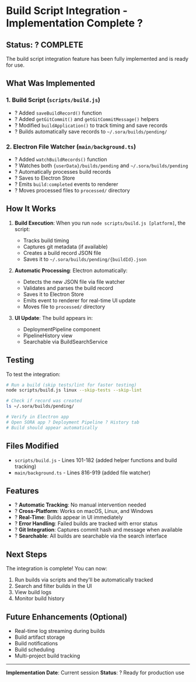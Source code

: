 # Build Script Integration - Implementation Complete ?

## Status: ? COMPLETE

The build script integration feature has been fully implemented and is ready for use.

## What Was Implemented

### 1. Build Script (`scripts/build.js`)
- ? Added `saveBuildRecord()` function
- ? Added `getGitCommit()` and `getGitCommitMessage()` helpers
- ? Modified `buildApplication()` to track timing and save records
- ? Builds automatically save records to `~/.sora/builds/pending/`

### 2. Electron File Watcher (`main/background.ts`)
- ? Added `watchBuildRecords()` function
- ? Watches both `{userData}/builds/pending` and `~/.sora/builds/pending`
- ? Automatically processes build records
- ? Saves to Electron Store
- ? Emits `build:completed` events to renderer
- ? Moves processed files to `processed/` directory

## How It Works

1. **Build Execution**: When you run `node scripts/build.js [platform]`, the script:
   - Tracks build timing
   - Captures git metadata (if available)
   - Creates a build record JSON file
   - Saves it to `~/.sora/builds/pending/{buildId}.json`

2. **Automatic Processing**: Electron automatically:
   - Detects the new JSON file via file watcher
   - Validates and parses the build record
   - Saves it to Electron Store
   - Emits event to renderer for real-time UI update
   - Moves file to `processed/` directory

3. **UI Update**: The build appears in:
   - DeploymentPipeline component
   - PipelineHistory view
   - Searchable via BuildSearchService

## Testing

To test the integration:

```bash
# Run a build (skip tests/lint for faster testing)
node scripts/build.js linux --skip-tests --skip-lint

# Check if record was created
ls ~/.sora/builds/pending/

# Verify in Electron app
# Open SORA app ? Deployment Pipeline ? History tab
# Build should appear automatically
```

## Files Modified

- `scripts/build.js` - Lines 101-182 (added helper functions and build tracking)
- `main/background.ts` - Lines 816-919 (added file watcher)

## Features

- ? **Automatic Tracking**: No manual intervention needed
- ? **Cross-Platform**: Works on macOS, Linux, and Windows
- ? **Real-Time**: Builds appear in UI immediately
- ? **Error Handling**: Failed builds are tracked with error status
- ? **Git Integration**: Captures commit hash and message when available
- ? **Searchable**: All builds are searchable via the search interface

## Next Steps

The integration is complete! You can now:
1. Run builds via scripts and they'll be automatically tracked
2. Search and filter builds in the UI
3. View build logs
4. Monitor build history

## Future Enhancements (Optional)

- Real-time log streaming during builds
- Build artifact storage
- Build notifications
- Build scheduling
- Multi-project build tracking

---

**Implementation Date**: Current session
**Status**: ? Ready for production use
